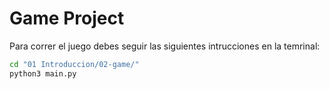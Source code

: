 # Game Project

Para correr el juego debes seguir las siguientes intrucciones en la temrinal:

```sh
cd "01 Introduccion/02-game/"
python3 main.py
```
